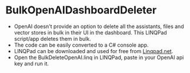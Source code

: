 # BulkOpenAIDashboardDeleter
* OpenAI doesn't provide an option to delete all the assistants, files and vector stores in bulk in their UI in the dashboard. This LINQPad script/app deletes them in bulk.
* The code can be easily converted to a C# console app.
* LINQPad can be downloaded and used for free from <a href="https://linqpad.net" target="_blank">Linqpad.net</a>.
* Open the BulkDeleteOpenAI.linq in LINQPad, paste in your OpenAI api key and run it.






